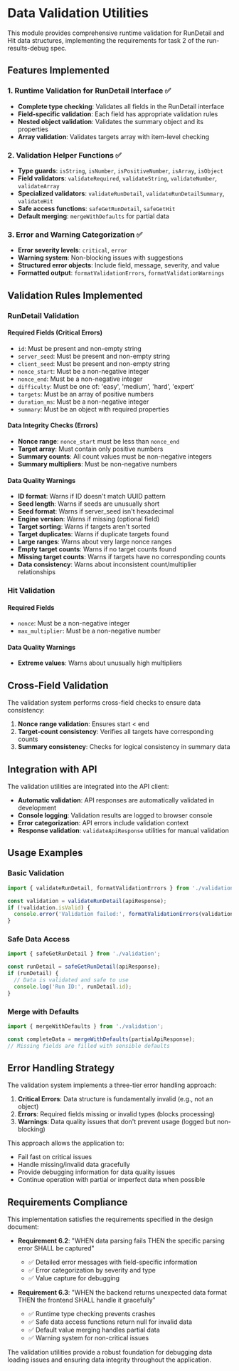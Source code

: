 # Data Validation Utilities

This module provides comprehensive runtime validation for RunDetail and Hit data structures, implementing the requirements for task 2 of the run-results-debug spec.

## Features Implemented

### 1. Runtime Validation for RunDetail Interface ✅

- **Complete type checking**: Validates all fields in the RunDetail interface
- **Field-specific validation**: Each field has appropriate validation rules
- **Nested object validation**: Validates the summary object and its properties
- **Array validation**: Validates targets array with item-level checking

### 2. Validation Helper Functions ✅

- **Type guards**: `isString`, `isNumber`, `isPositiveNumber`, `isArray`, `isObject`
- **Field validators**: `validateRequired`, `validateString`, `validateNumber`, `validateArray`
- **Specialized validators**: `validateRunDetail`, `validateRunDetailSummary`, `validateHit`
- **Safe access functions**: `safeGetRunDetail`, `safeGetHit`
- **Default merging**: `mergeWithDefaults` for partial data

### 3. Error and Warning Categorization ✅

- **Error severity levels**: `critical`, `error`
- **Warning system**: Non-blocking issues with suggestions
- **Structured error objects**: Include field, message, severity, and value
- **Formatted output**: `formatValidationErrors`, `formatValidationWarnings`

## Validation Rules Implemented

### RunDetail Validation

#### Required Fields (Critical Errors)
- `id`: Must be present and non-empty string
- `server_seed`: Must be present and non-empty string
- `client_seed`: Must be present and non-empty string
- `nonce_start`: Must be a non-negative integer
- `nonce_end`: Must be a non-negative integer
- `difficulty`: Must be one of: 'easy', 'medium', 'hard', 'expert'
- `targets`: Must be an array of positive numbers
- `duration_ms`: Must be a non-negative integer
- `summary`: Must be an object with required properties

#### Data Integrity Checks (Errors)
- **Nonce range**: `nonce_start` must be less than `nonce_end`
- **Target array**: Must contain only positive numbers
- **Summary counts**: All count values must be non-negative integers
- **Summary multipliers**: Must be non-negative numbers

#### Data Quality Warnings
- **ID format**: Warns if ID doesn't match UUID pattern
- **Seed length**: Warns if seeds are unusually short
- **Seed format**: Warns if server_seed isn't hexadecimal
- **Engine version**: Warns if missing (optional field)
- **Target sorting**: Warns if targets aren't sorted
- **Target duplicates**: Warns if duplicate targets found
- **Large ranges**: Warns about very large nonce ranges
- **Empty target counts**: Warns if no target counts found
- **Missing target counts**: Warns if targets have no corresponding counts
- **Data consistency**: Warns about inconsistent count/multiplier relationships

### Hit Validation

#### Required Fields
- `nonce`: Must be a non-negative integer
- `max_multiplier`: Must be a non-negative number

#### Data Quality Warnings
- **Extreme values**: Warns about unusually high multipliers

## Cross-Field Validation

The validation system performs cross-field checks to ensure data consistency:

1. **Nonce range validation**: Ensures start < end
2. **Target-count consistency**: Verifies all targets have corresponding counts
3. **Summary consistency**: Checks for logical consistency in summary data

## Integration with API

The validation utilities are integrated into the API client:

- **Automatic validation**: API responses are automatically validated in development
- **Console logging**: Validation results are logged to browser console
- **Error categorization**: API errors include validation context
- **Response validation**: `validateApiResponse` utilities for manual validation

## Usage Examples

### Basic Validation
```typescript
import { validateRunDetail, formatValidationErrors } from './validation';

const validation = validateRunDetail(apiResponse);
if (!validation.isValid) {
  console.error('Validation failed:', formatValidationErrors(validation.errors));
}
```

### Safe Data Access
```typescript
import { safeGetRunDetail } from './validation';

const runDetail = safeGetRunDetail(apiResponse);
if (runDetail) {
  // Data is validated and safe to use
  console.log('Run ID:', runDetail.id);
}
```

### Merge with Defaults
```typescript
import { mergeWithDefaults } from './validation';

const completeData = mergeWithDefaults(partialApiResponse);
// Missing fields are filled with sensible defaults
```

## Error Handling Strategy

The validation system implements a three-tier error handling approach:

1. **Critical Errors**: Data structure is fundamentally invalid (e.g., not an object)
2. **Errors**: Required fields missing or invalid types (blocks processing)
3. **Warnings**: Data quality issues that don't prevent usage (logged but non-blocking)

This approach allows the application to:
- Fail fast on critical issues
- Handle missing/invalid data gracefully
- Provide debugging information for data quality issues
- Continue operation with partial or imperfect data when possible

## Requirements Compliance

This implementation satisfies the requirements specified in the design document:

- **Requirement 6.2**: "WHEN data parsing fails THEN the specific parsing error SHALL be captured"
  - ✅ Detailed error messages with field-specific information
  - ✅ Error categorization by severity and type
  - ✅ Value capture for debugging

- **Requirement 6.3**: "WHEN the backend returns unexpected data format THEN the frontend SHALL handle it gracefully"
  - ✅ Runtime type checking prevents crashes
  - ✅ Safe data access functions return null for invalid data
  - ✅ Default value merging handles partial data
  - ✅ Warning system for non-critical issues

The validation utilities provide a robust foundation for debugging data loading issues and ensuring data integrity throughout the application.
